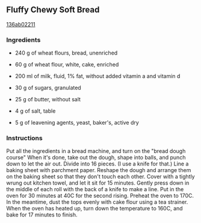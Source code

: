 ## Fluffy Chewy Soft Bread

[136ab02211](https://cookpad.com/us/recipes/151214-fluffy-chewy-soft-bread)

### Ingredients

 - 240 g of wheat flours, bread, unenriched

 - 60 g of wheat flour, white, cake, enriched

 - 200 ml of milk, fluid, 1% fat, without added vitamin a and vitamin d

 - 30 g of sugars, granulated

 - 25 g of butter, without salt

 - 4 g of salt, table

 - 5 g of leavening agents, yeast, baker's, active dry

### Instructions

Put all the ingredients in a bread machine, and turn on the "bread dough course" When it's done, take out the dough, shape into balls, and punch down to let the air out. Divide into 16 pieces. (I use a knife for that.) Line a baking sheet with parchment paper. Reshape the dough and arrange them on the baking sheet so that they don't touch each other. Cover with a tightly wrung out kitchen towel, and let it sit for 15 minutes. Gently press down in the middle of each roll with the back of a knife to make a line. Put in the oven for 30 minutes at 40C for the second rising. Preheat the oven to 170C. In the meantime, dust the tops evenly with cake flour using a tea strainer. When the oven has heated up, turn down the temperature to 160C, and bake for 17 minutes to finish.